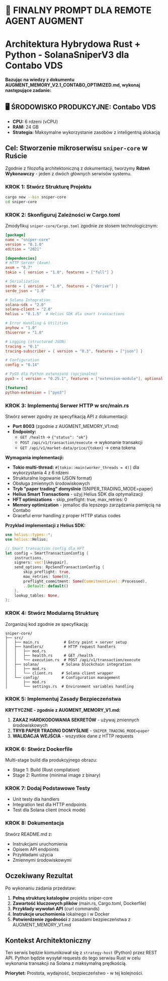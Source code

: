# 🚀 FINALNY PROMPT DLA REMOTE AGENT AUGMENT
# Architektura Hybrydowa Rust + Python - SolanaSniperV3 dla Contabo VDS

**Bazując na wiedzy z dokumentu AUGMENT_MEMORY_V2.1_CONTABO_OPTIMIZED.md, wykonaj następujące zadanie:**

## 🖥️ **ŚRODOWISKO PRODUKCYJNE: Contabo VDS**
- **CPU:** 6 rdzeni (vCPU)
- **RAM:** 24 GB
- **Strategia:** Maksymalne wykorzystanie zasobów z inteligentną alokacją

## Cel: Stworzenie mikroserwisu `sniper-core` w Ruście

Zgodnie z filozofią architektoniczną z dokumentacji, tworzymy **Rdzeń Wykonawczy** - jeden z dwóch głównych serwisów systemu.

### KROK 1: Stwórz Strukturę Projektu
```bash
cargo new --bin sniper-core
cd sniper-core
```

### KROK 2: Skonfiguruj Zależności w Cargo.toml
Zmodyfikuj `sniper-core/Cargo.toml` zgodnie ze stosem technologicznym:

```toml
[package]
name = "sniper-core"
version = "0.1.0"
edition = "2021"

[dependencies]
# HTTP Server (Axum)
axum = "0.7"
tokio = { version = "1.0", features = ["full"] }

# Serialization
serde = { version = "1.0", features = ["derive"] }
serde_json = "1.0"

# Solana Integration
solana-sdk = "2.0"
solana-client = "2.0"
helius = "0.1.5"  # Helius SDK dla smart transactions

# Error Handling & Utilities
anyhow = "1.0"
thiserror = "1.0"

# Logging (structured JSON)
tracing = "0.1"
tracing-subscriber = { version = "0.3", features = ["json"] }

# Configuration
config = "0.14"

# PyO3 dla Python extensions (opcjonalne)
pyo3 = { version = "0.25.1", features = ["extension-module"], optional = true }

[features]
python-extension = ["pyo3"]
```

### KROK 3: Implementuj Serwer HTTP w src/main.rs
Stwórz serwer zgodny ze specyfikacją API z dokumentacji:
- **Port 8003** (zgodnie z AUGMENT_MEMORY_V1.md)
- **Endpointy:**
  - `GET /health` → `{"status": "ok"}`
  - `POST /api/v1/transaction/execute` → wykonanie transakcji
  - `GET /api/v1/market-data/price/{token}` → cena tokena

**Wymagania implementacji:**
- **Tokio multi-thread:** `#[tokio::main(worker_threads = 4)]` dla wykorzystania 4 z 6 rdzeni
- Strukturalne logowanie (JSON format)
- Obsługa zmiennych środowiskowych
- **Tryb "paper trading" domyślnie** (SNIPER_TRADING_MODE=paper)
- **Helius Smart Transactions** - użyj Helius SDK dla optymalizacji
- **HFT optimizations** - skip_preflight: true, max_retries: 0
- **Memory optimization** - jemalloc dla lepszego zarządzania pamięcią na Contabo
- Graceful error handling z proper HTTP status codes

**Przykład implementacji z Helius SDK:**
```rust
use helius::types::*;
use helius::Helius;

// Smart transaction config dla HFT
let config = SmartTransactionConfig {
    instructions,
    signers: vec![&keypair],
    send_options: RpcSendTransactionConfig {
        skip_preflight: true,
        max_retries: Some(0),
        preflight_commitment: Some(CommitmentLevel::Processed),
        ..Default::default()
    },
    lookup_tables: None,
};
```

### KROK 4: Stwórz Modularną Strukturę
Zorganizuj kod zgodnie ze specyfikacją:
```
sniper-core/
├── src/
│   ├── main.rs           # Entry point + server setup
│   ├── handlers/         # HTTP request handlers
│   │   ├── mod.rs
│   │   ├── health.rs     # GET /health
│   │   └── execution.rs  # POST /api/v1/transaction/execute
│   ├── solana/          # Solana blockchain integration
│   │   ├── mod.rs
│   │   └── client.rs    # Solana client wrapper
│   └── config/          # Configuration management
│       ├── mod.rs
│       └── settings.rs  # Environment variables handling
```

### KROK 5: Implementuj Zasady Bezpieczeństwa
**KRYTYCZNE - zgodnie z AUGMENT_MEMORY_V1.md:**
1. **ZAKAZ HARDKODOWANIA SEKRETÓW** - używaj zmiennych środowiskowych
2. **TRYB PAPER TRADING DOMYŚLNIE** - `SNIPER_TRADING_MODE=paper`
3. **WALIDACJA WEJŚCIA** - wszystkie dane z HTTP requests

### KROK 6: Stwórz Dockerfile
Multi-stage build dla produkcyjnego obrazu:
- Stage 1: Build (Rust compilation)
- Stage 2: Runtime (minimal image z binary)

### KROK 7: Dodaj Podstawowe Testy
- Unit testy dla handlers
- Integration test dla HTTP endpoints
- Test dla Solana client (mock mode)

### KROK 8: Dokumentacja
Stwórz README.md z:
- Instrukcjami uruchomienia
- Opisem API endpoints
- Przykładami użycia
- Zmiennymi środowiskowymi

## Oczekiwany Rezultat

Po wykonaniu zadania przedstaw:
1. **Pełną strukturę katalogów** projektu sniper-core
2. **Zawartość kluczowych plików** (main.rs, Cargo.toml, Dockerfile)
3. **Przykłady wywołań API** (curl commands)
4. **Instrukcje uruchomienia** lokalnego i w Docker
5. **Potwierdzenie zgodności** z zasadami bezpieczeństwa z AUGMENT_MEMORY_V1.md

## Kontekst Architektoniczny

Ten serwis będzie komunikował się z `strategy-host` (Python) przez REST API. Python będzie wysyłał requests do tego serwisu Rust w celu wykonania transakcji na Solana z maksymalną prędkością.

**Priorytet:** Prostota, wydajność, bezpieczeństwo - w tej kolejności.
